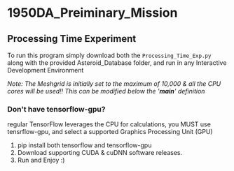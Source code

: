 # 1950DA_Preiminary_Mission


## Processing Time Experiment

To run this program simply download both the `Processing_Time_Exp.py` along with the provided Asteroid_Database folder, and run in any Interactive Development Environment

*Note: The Meshgrid is initially set to the maximum of 10,000 & all the CPU cores will be used!! This can be modified below the '__main__' definition*

### Don't have tensorflow-gpu?
regular TensorFlow leverages the CPU for calculations, you MUST use tensrflow-gpu, and select a supported Graphics Processing Unit (GPU)
1) pip install both tensorflow and tensorflow-gpu
2) Download supporting CUDA & cuDNN software releases.
3) Run and Enjoy :)
